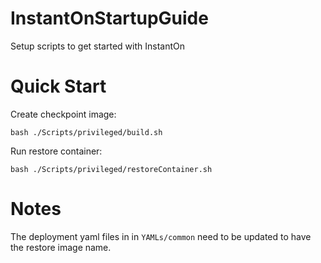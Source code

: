 # InstantOnStartupGuide

Setup scripts to get started with InstantOn


# Quick Start

Create checkpoint image:
```
bash ./Scripts/privileged/build.sh
```

Run restore container:
```
bash ./Scripts/privileged/restoreContainer.sh
```

# Notes

The deployment yaml files in in `YAMLs/common` need to be
updated to have the restore image name.

